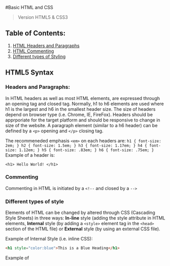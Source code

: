 #Basic HTML and CSS 
> Version HTML5 & CSS3 

## Table of Contents: 

  1. [HTML Headers and Paragraphs](#headers-and-paragraphs)
  2. [HTML Commenting](#Commenting)
  3. [Different types of Styling](#different-types-of-styling)

## HTML5 Syntax
  
### Headers and Paragraphs:

In HTML headers as well as most HTML elements, are expressed through an opening tag and closed tag. 
Normally, h1 to h6 elements are used where h1 is the largest and h6 in the smallest header size. The size of headers depend on browser type (i.e. Chrome, IE, FireFox). Headers should be apprporiate for the target platform and should be responsive to change in size of the website. A paragraph element (similar to a h6 header) can be defined by a `<p>` opening and `</p>` closing tag. 

The recommeneded emphasis `<em>` on each headers are: 
`
h1 { font-size: 2em; }
h2 { font-size: 1.5em; }
h3 { font-size: 1.17em; }
h4 { font-size: 1.12em; }
h5 { font-size: .83em; }
h6 { font-size: .75em; }
`
Example of a header is: 

```
<h1> Hello World! </h1>
```

### Commenting 
Commenting in HTML is initiated by a `<!--` and closed by a `-->` 

### Different types of style
Elements of HTML can be changed by altered through CSS (Cascading Style Sheets) in three ways: **In-line** style (adding the style attribute in HTML elements, **Internal** style (by adding a `<style>` element tag in the `<head>` section of the HTML file) or **External** style (by using an external CSS file). 

Example of Internal Style (i.e. inline CSS):
```html
<h1 style="color:blue">This is a Blue Heading</h1>
```

Example of 
